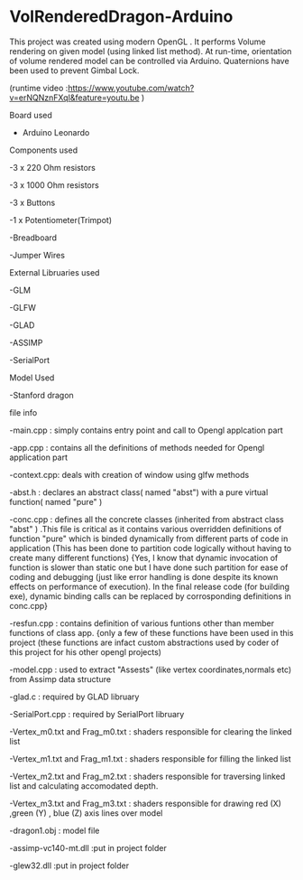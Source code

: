 # VolRenderedDragon-Arduino
This project was created using modern OpenGL . It performs Volume rendering on given model (using linked list method). At run-time, orientation of volume rendered model can be controlled via Arduino. Quaternions have been used to prevent Gimbal Lock.

(runtime video :https://www.youtube.com/watch?v=erNQNznFXqI&feature=youtu.be )


Board used

- Arduino Leonardo



Components used

-3 x 220 Ohm resistors

-3 x 1000 Ohm resistors

-3 x Buttons

-1 x Potentiometer(Trimpot)

-Breadboard

-Jumper Wires




External Libruaries used

-GLM

-GLFW

-GLAD

-ASSIMP

-SerialPort


Model Used

-Stanford dragon



file info

-main.cpp : simply contains entry point and call to Opengl applcation part

-app.cpp : contains all the definitions of methods needed for Opengl application part

-context.cpp: deals with creation of window using glfw methods

-abst.h : declares an abstract class( named "abst") with a pure virtual function( named "pure" )

-conc.cpp : defines all the concrete classes (inherited from abstract class "abst" ) .This file is critical as it contains various overridden definitions of function "pure" which is binded dynamically from different parts of code in application (This has been done to partition code logically without having to create many different functions) {Yes, I know that dynamic invocation of function is slower than static one but I have done such partition for ease of coding and debugging (just like error handling is done despite its known effects on performance of execution). In the final release code (for building exe), dynamic binding calls can be replaced by corrosponding definitions in conc.cpp}

-resfun.cpp : contains definition of various funtions other than member functions of class app. {only a few of these functions have been used in this project (these functions are infact custom abstractions used by coder of this project for his other opengl projects)

-model.cpp : used to extract "Assests" (like vertex coordinates,normals etc) from Assimp data structure


-glad.c : required by GLAD libruary


-SerialPort.cpp : required by SerialPort libruary


-Vertex_m0.txt and Frag_m0.txt : shaders responsible for clearing the linked list


-Vertex_m1.txt and Frag_m1.txt : shaders responsible for filling the linked list 


-Vertex_m2.txt and Frag_m2.txt : shaders responsible for traversing linked list and calculating accomodated depth.


-Vertex_m3.txt and Frag_m3.txt : shaders responsible for drawing red (X) ,green (Y) , blue (Z) axis lines over model


-dragon1.obj : model file


-assimp-vc140-mt.dll :put in project folder


-glew32.dll :put in project folder





